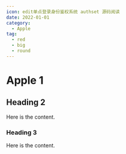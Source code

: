```yaml
---
icon: edit单点登录身份鉴权系统 authset 源码阅读
date: 2022-01-01
category:
  - Apple
tag:
  - red
  - big
  - round
---
```


# Apple 1

## Heading 2

Here is the content.

### Heading 3

Here is the content.

